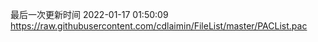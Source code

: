 最后一次更新时间 2022-01-17 01:50:09
https://raw.githubusercontent.com/cdlaimin/FileList/master/PACList.pac

